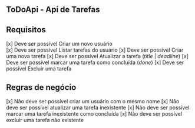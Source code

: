 ## ToDoApi - Api de Tarefas


## Requisitos

[x] Deve ser possível Criar um novo usuário </br>
[x] Deve ser possível Listar tarefas do usuário
[x] Deve ser possível Criar uma nova tarefa
[x] Deve ser possível Atualizar a tarefa (*title* | *deadline*)
[x] Deve ser possível marcar uma tarefa como concluída (*done*)
[x] Deve ser possível Excluir uma tarefa

## Regras de negócio

[x] Não deve ser possível criar um usuário com o mesmo nome
[x] Não deve ser possível atualizar uma tarefa inexistente
[x] Não deve ser possível marcar uma tarefa inexistente como concluída
[x] Não deve ser possível excluir uma tarefa não existente